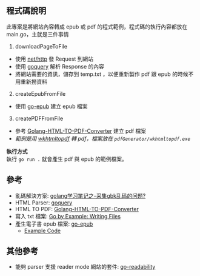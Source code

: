 ## 程式碼說明
此專案是將網站內容轉成 epub 或 pdf 的程式範例，程式碼的執行內容都放在 main.go，主就是三件事情
1. downloadPageToFile
  * 使用 [net/http](https://golang.org/pkg/net/http/) 發 Request 到網站
  * 使用 [goquery](https://github.com/PuerkitoBio/goquery) 解析 Response 的內容
  * 將網站需要的資訊，儲存到 temp.txt ，以便重新製作 pdf 跟 epub 的時候不用重新撈資料
2. createEpubFromFile
  * 使用 [go-epub](https://github.com/bmaupin/go-epub) 建立 epub 檔案
3. createPDFFromFile
  * 參考 [Golang-HTML-TO-PDF-Converter](https://github.com/Mindinventory/Golang-HTML-TO-PDF-Converter) 建立 pdf 檔案
  * *範例是用 [wkhtmltopdf](https://wkhtmltopdf.org/) 轉 pdf，檔案放在 `pdfGenerator/wkhtmltopdf.exe`*

**執行方式**  
執行 `go run .` 就會產生 pdf 與 epub 的範例檔案。

## 參考
* 亂碼解決方案: [golang学习笔记之-采集gbk乱码的问题?](https://www.codercto.com/a/60635.html)
* HTML Parser: [goquery](https://github.com/PuerkitoBio/goquery)
* HTML TO PDF: [Golang-HTML-TO-PDF-Converter](https://github.com/Mindinventory/Golang-HTML-TO-PDF-Converter)
* 寫入 txt 檔案: [Go by Example: Writing Files](https://gobyexample.com/writing-files)
* 產生電子書 epub 檔案: [go-epub](https://github.com/bmaupin/go-epub)
  * [Example Code](https://github.com/bmaupin/go-docs-epub)

## 其他參考
* 能夠 parser 支援 reader mode 網站的套件: [go-readability](https://github.com/go-shiori/go-readability)
